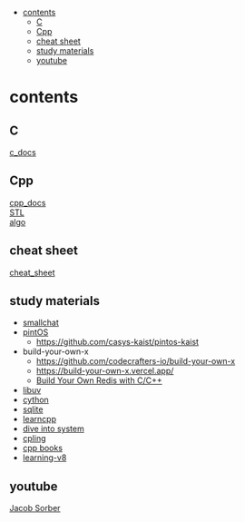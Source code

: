 

<!-- toc -->

- [contents](#contents)
  * [C](#c)
  * [Cpp](#cpp)
  * [cheat sheet](#cheat-sheet)
  * [study materials](#study-materials)
  * [youtube](#youtube)

<!-- tocstop -->

# contents

## C

[c_docs](./c_docs.md)

## Cpp

[cpp_docs](./cpp_docs.md)  
[STL](./stl.md)  
[algo](./algo.md)

## cheat sheet

[cheat_sheet](./cheat_sheet.md)

## study materials

-   [smallchat](https://github.com/antirez/smallchat)
-   [pintOS](https://casys-kaist.github.io/pintos-kaist/introduction/getting_started.html)
    -   https://github.com/casys-kaist/pintos-kaist
-   build-your-own-x
    -   https://github.com/codecrafters-io/build-your-own-x
    -   https://build-your-own-x.vercel.app/
    -   [Build Your Own Redis with C/C++](https://build-your-own.org/)
-   [libuv](https://libuv.org/)
-   [cython](https://github.com/cython/cython)
-   [sqlite](https://sqlite.org/src/doc/trunk/README.md)
-   [learncpp](https://www.learncpp.com/)
-   [dive into system](https://diveintosystems.org/book/index.html)
-   [cpling](https://github.com/rdjondo/cplings)
-   [cpp books](https://m.blog.naver.com/sssang97/221324271234)
-   [learning-v8](https://github.com/danbev/learning-v8)

## youtube

[Jacob Sorber](https://www.youtube.com/watch?v=AYSISa95oJE&ab_channel=JacobSorber)
